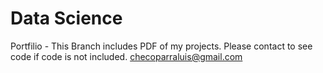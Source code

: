 # Data Science
Portfilio - This Branch includes PDF of my projects. Please contact to see code if code is not included. checoparraluis@gmail.com
